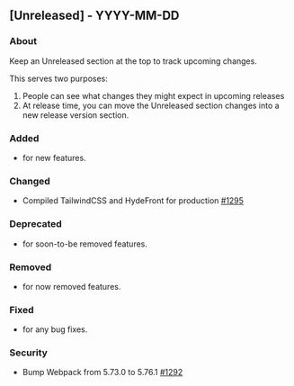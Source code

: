 ## [Unreleased] - YYYY-MM-DD

### About

Keep an Unreleased section at the top to track upcoming changes.

This serves two purposes:

1. People can see what changes they might expect in upcoming releases
2. At release time, you can move the Unreleased section changes into a new release version section.

### Added
- for new features.

### Changed
- Compiled TailwindCSS and HydeFront for production [#1295](https://github.com/hydephp/develop/pull/1295)

### Deprecated
- for soon-to-be removed features.

### Removed
- for now removed features.

### Fixed
- for any bug fixes.

### Security
- Bump Webpack from 5.73.0 to 5.76.1 [#1292](https://github.com/hydephp/develop/pull/1292)
